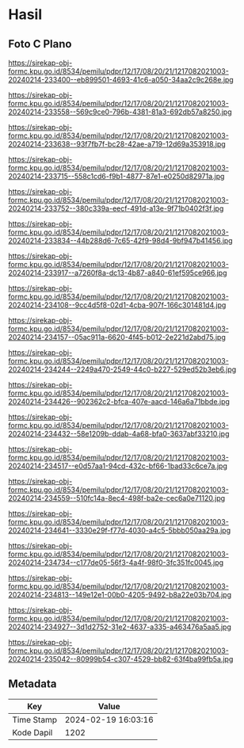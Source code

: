 # Hasil

## Foto C Plano

https://sirekap-obj-formc.kpu.go.id/8534/pemilu/pdpr/12/17/08/20/21/1217082021003-20240214-233400--eb899501-4693-41c6-a050-34aa2c9c268e.jpg

https://sirekap-obj-formc.kpu.go.id/8534/pemilu/pdpr/12/17/08/20/21/1217082021003-20240214-233558--569c9ce0-796b-4381-81a3-692db57a8250.jpg

https://sirekap-obj-formc.kpu.go.id/8534/pemilu/pdpr/12/17/08/20/21/1217082021003-20240214-233638--93f7fb7f-bc28-42ae-a719-12d69a353918.jpg

https://sirekap-obj-formc.kpu.go.id/8534/pemilu/pdpr/12/17/08/20/21/1217082021003-20240214-233715--558c1cd6-f9b1-4877-87e1-e0250d82971a.jpg

https://sirekap-obj-formc.kpu.go.id/8534/pemilu/pdpr/12/17/08/20/21/1217082021003-20240214-233752--380c339a-eecf-491d-a13e-9f71b0402f3f.jpg

https://sirekap-obj-formc.kpu.go.id/8534/pemilu/pdpr/12/17/08/20/21/1217082021003-20240214-233834--44b288d6-7c65-42f9-98d4-9bf947b41456.jpg

https://sirekap-obj-formc.kpu.go.id/8534/pemilu/pdpr/12/17/08/20/21/1217082021003-20240214-233917--a7260f8a-dc13-4b87-a840-61ef595ce966.jpg

https://sirekap-obj-formc.kpu.go.id/8534/pemilu/pdpr/12/17/08/20/21/1217082021003-20240214-234108--9cc4d5f8-02d1-4cba-907f-166c301481d4.jpg

https://sirekap-obj-formc.kpu.go.id/8534/pemilu/pdpr/12/17/08/20/21/1217082021003-20240214-234157--05ac911a-6620-4f45-b012-2e221d2abd75.jpg

https://sirekap-obj-formc.kpu.go.id/8534/pemilu/pdpr/12/17/08/20/21/1217082021003-20240214-234244--2249a470-2549-44c0-b227-529ed52b3eb6.jpg

https://sirekap-obj-formc.kpu.go.id/8534/pemilu/pdpr/12/17/08/20/21/1217082021003-20240214-234426--902362c2-bfca-407e-aacd-146a6a71bbde.jpg

https://sirekap-obj-formc.kpu.go.id/8534/pemilu/pdpr/12/17/08/20/21/1217082021003-20240214-234432--58e1209b-ddab-4a68-bfa0-3637abf33210.jpg

https://sirekap-obj-formc.kpu.go.id/8534/pemilu/pdpr/12/17/08/20/21/1217082021003-20240214-234517--e0d57aa1-94cd-432c-bf66-1bad33c6ce7a.jpg

https://sirekap-obj-formc.kpu.go.id/8534/pemilu/pdpr/12/17/08/20/21/1217082021003-20240214-234559--510fc14a-8ec4-498f-ba2e-cec6a0e71120.jpg

https://sirekap-obj-formc.kpu.go.id/8534/pemilu/pdpr/12/17/08/20/21/1217082021003-20240214-234641--3330e29f-f77d-4030-a4c5-5bbb050aa29a.jpg

https://sirekap-obj-formc.kpu.go.id/8534/pemilu/pdpr/12/17/08/20/21/1217082021003-20240214-234734--c177de05-56f3-4a4f-98f0-3fc351fc0045.jpg

https://sirekap-obj-formc.kpu.go.id/8534/pemilu/pdpr/12/17/08/20/21/1217082021003-20240214-234813--149e12e1-00b0-4205-9492-b8a22e03b704.jpg

https://sirekap-obj-formc.kpu.go.id/8534/pemilu/pdpr/12/17/08/20/21/1217082021003-20240214-234927--3d1d2752-31e2-4637-a335-a463476a5aa5.jpg

https://sirekap-obj-formc.kpu.go.id/8534/pemilu/pdpr/12/17/08/20/21/1217082021003-20240214-235042--80999b54-c307-4529-bb82-63f4ba99fb5a.jpg


## Metadata

| Key        | Value               |
| ---------- | ------------------- |
| Time Stamp | 2024-02-19 16:03:16 |
| Kode Dapil | 1202                |



